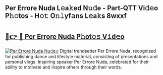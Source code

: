 ## Per Errore Nuda L𝚎a𝚔ed N𝚞𝚍e - Part-QTT Vi𝚍𝚎o P𝚑𝚘tos - H𝚘𝚝 O𝚗𝚕yf𝚊ns L𝚎a𝚔s 8wxxf

# <h2><a href="http://kf7d2t.oniu.top/?m=Per+Errore+Nuda">🔗👉 🔴 Per Errore Nuda P𝚑ot𝚘𝚜 V𝚒d𝚎o</a></h2>

[![Per Errore Nuda Nu𝚍e𝚜](https://i.imgur.com/0qMVB7G.gif)](http://kf7d2t.oniu.top/?m=Per+Errore+Nuda)
Digital trendsetter Per Errore Nuda, recognized for publishing dance and lifestyle material, consisting of presentations and personal vlogs. Inspiring speaker Per Errore Nuda, celebrated for their ability to motivate and inspire others through their words.  
